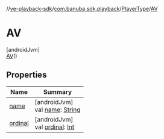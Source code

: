 //[ve-playback-sdk](../../../../index.md)/[com.banuba.sdk.playback](../../index.md)/[PlayerType](../index.md)/[AV](index.md)

# AV

[androidJvm]\
[AV](index.md)()

## Properties

| Name | Summary |
|---|---|
| [name](../../../com.banuba.sdk.playback.internal.avplayer.audio/-a-v-player-audio-output-type/-a-u-d-i-o_-t-r-a-c-k/index.md#-372974862%2FProperties%2F1203721431) | [androidJvm]<br>val [name](../../../com.banuba.sdk.playback.internal.avplayer.audio/-a-v-player-audio-output-type/-a-u-d-i-o_-t-r-a-c-k/index.md#-372974862%2FProperties%2F1203721431): [String](https://kotlinlang.org/api/latest/jvm/stdlib/kotlin/-string/index.html) |
| [ordinal](../../../com.banuba.sdk.playback.internal.avplayer.audio/-a-v-player-audio-output-type/-a-u-d-i-o_-t-r-a-c-k/index.md#-739389684%2FProperties%2F1203721431) | [androidJvm]<br>val [ordinal](../../../com.banuba.sdk.playback.internal.avplayer.audio/-a-v-player-audio-output-type/-a-u-d-i-o_-t-r-a-c-k/index.md#-739389684%2FProperties%2F1203721431): [Int](https://kotlinlang.org/api/latest/jvm/stdlib/kotlin/-int/index.html) |
